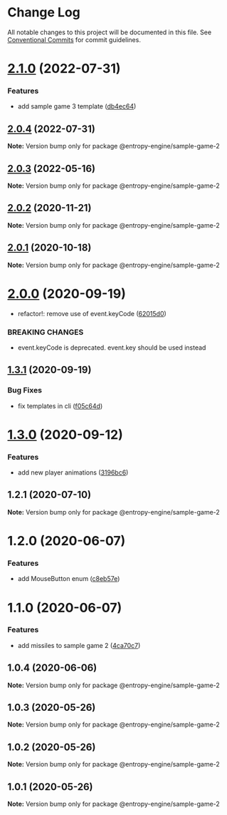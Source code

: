 # Change Log

All notable changes to this project will be documented in this file.
See [Conventional Commits](https://conventionalcommits.org) for commit guidelines.

# [2.1.0](https://github.com/rob893/Entropy-Game-Engine/compare/@entropy-engine/sample-game-2@2.0.4...@entropy-engine/sample-game-2@2.1.0) (2022-07-31)


### Features

* add sample game 3 template ([db4ec64](https://github.com/rob893/Entropy-Game-Engine/commit/db4ec649fd3c249a8faab893812eabb665cefd52))





## [2.0.4](https://github.com/rob893/Entropy-Game-Engine/compare/@entropy-engine/sample-game-2@2.0.3...@entropy-engine/sample-game-2@2.0.4) (2022-07-31)

**Note:** Version bump only for package @entropy-engine/sample-game-2





## [2.0.3](https://github.com/rob893/Entropy-Game-Engine/compare/@entropy-engine/sample-game-2@2.0.2...@entropy-engine/sample-game-2@2.0.3) (2022-05-16)

**Note:** Version bump only for package @entropy-engine/sample-game-2





## [2.0.2](https://github.com/rob893/Entropy-Game-Engine/compare/@entropy-engine/sample-game-2@2.0.1...@entropy-engine/sample-game-2@2.0.2) (2020-11-21)

**Note:** Version bump only for package @entropy-engine/sample-game-2





## [2.0.1](https://github.com/rob893/Entropy-Game-Engine/compare/@entropy-engine/sample-game-2@2.0.0...@entropy-engine/sample-game-2@2.0.1) (2020-10-18)

**Note:** Version bump only for package @entropy-engine/sample-game-2





# [2.0.0](https://github.com/rob893/Entropy-Game-Engine/compare/@entropy-engine/sample-game-2@1.3.1...@entropy-engine/sample-game-2@2.0.0) (2020-09-19)


* refactor!: remove use of event.keyCode ([62015d0](https://github.com/rob893/Entropy-Game-Engine/commit/62015d0f3af65d2f34cf2344698482c397f30af4))


### BREAKING CHANGES

* event.keyCode is deprecated. event.key should be used instead





## [1.3.1](https://github.com/rob893/Entropy-Game-Engine/compare/@entropy-engine/sample-game-2@1.3.0...@entropy-engine/sample-game-2@1.3.1) (2020-09-19)


### Bug Fixes

* fix templates in cli ([f05c64d](https://github.com/rob893/Entropy-Game-Engine/commit/f05c64de4bb30b30a7c7225530bb131da119aac7))





# [1.3.0](https://github.com/rob893/Entropy-Game-Engine/compare/@entropy-engine/sample-game-2@1.2.1...@entropy-engine/sample-game-2@1.3.0) (2020-09-12)


### Features

* add new player animations ([3196bc6](https://github.com/rob893/Entropy-Game-Engine/commit/3196bc688fce8c65231e32cd1b0e09fcf5e2008c))





## 1.2.1 (2020-07-10)

**Note:** Version bump only for package @entropy-engine/sample-game-2





# 1.2.0 (2020-06-07)


### Features

* add MouseButton enum ([c8eb57e](https://github.com/rob893/Entropy-Game-Engine/commit/c8eb57e83a1a7a84ef3cd37effc854c1f38321a8))





# 1.1.0 (2020-06-07)


### Features

* add missiles to sample game 2 ([4ca70c7](https://github.com/rob893/Entropy-Game-Engine/commit/4ca70c79f36a5165f169fb67b3a498ff2dc8ed6f))





## 1.0.4 (2020-06-06)

**Note:** Version bump only for package @entropy-engine/sample-game-2





## 1.0.3 (2020-05-26)

**Note:** Version bump only for package @entropy-engine/sample-game-2





## 1.0.2 (2020-05-26)

**Note:** Version bump only for package @entropy-engine/sample-game-2





## 1.0.1 (2020-05-26)

**Note:** Version bump only for package @entropy-engine/sample-game-2

